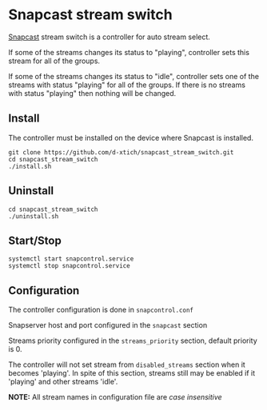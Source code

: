 # Snapcast stream switch
[Snapcast][1] stream switch is a controller for auto stream select.

If some of the streams changes its status to "playing", controller sets this stream for all of the groups.

If some of the streams changes its status to "idle", controller sets one of the streams with status "playing" for all of the groups. If there is no streams with status "playing" then nothing will be changed.

## Install
The controller must be installed on the device where Snapcast is installed.

```shell script
git clone https://github.com/d-xtich/snapcast_stream_switch.git
cd snapcast_stream_switch
./install.sh
```

## Uninstall
```shell script
cd snapcast_stream_switch
./uninstall.sh
```

## Start/Stop
```shell script
systemctl start snapcontrol.service
systemctl stop snapcontrol.service
```

## Configuration
The controller configuration is done in `snapcontrol.conf`

Snapserver host and port configured in the `snapcast` section

Streams priority configured in the `streams_priority` section, default priority is 0.

The controller will not set stream from `disabled_streams` section when it becomes 'playing'. In spite of this section, streams still may be enabled if it 'playing' and other streams 'idle'.

**NOTE:** All stream names in configuration file are _case insensitive_


[1]: https://github.com/badaix/snapcast